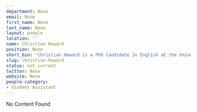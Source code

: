 ```yaml
---
department: None
email: None
first_name: None
last_name: None
layout: people
location: ''
name: Christian Howard
position: None
short_bio: 'Christian Howard is a PhD Candidate in English at the University of Virginia. Her research focuses upon contemporary world literature, ethics, and digital humanities. To learn more, visit her personal website: www.christianhoward.org.'
slug: christian-howard
status: not_current
twitter: None
website: None
people-category:
- Student Assistant
---
```


No Content Found
